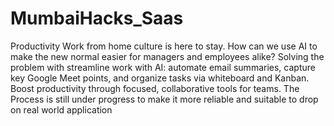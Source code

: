 # MumbaiHacks_Saas
Productivity
Work from home culture is here to stay. How can we use AI to make the new normal easier for managers and employees alike?
Solving the problem  with streamline work with AI: automate email summaries, capture key Google Meet points, and organize tasks via whiteboard and Kanban. Boost productivity through focused, collaborative tools for teams.
The Process is still under progress to make it more reliable and suitable to drop on real world application
